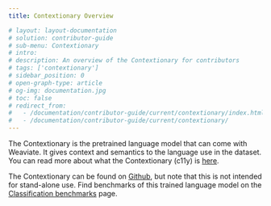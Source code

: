 ```yaml
---
title: Contextionary Overview

# layout: layout-documentation
# solution: contributor-guide
# sub-menu: Contextionary
# intro: 
# description: An overview of the Contextionary for contributors
# tags: ['contextionary']
# sidebar_position: 0
# open-graph-type: article
# og-img: documentation.jpg
# toc: false
# redirect_from:
#   - /documentation/contributor-guide/current/contextionary/index.html
#   - /documentation/contributor-guide/current/contextionary/
---
```


The Contextionary is the pretrained language model that can come with Weaviate. It gives context and semantics to the language use in the dataset. You can read more about what the Contextionary (c11y) is [here](https://weaviate.io/developers/weaviate/current/retriever-vectorizer-modules/text2vec-contextionary.html).

The Contextionary can be found on [Github](https://github.com/semi-technologies/contextionary), but note that this is not intended for stand-alone use. Find benchmarks of this trained language model on the [Classification benchmarks](./classification-benchmarks) page.